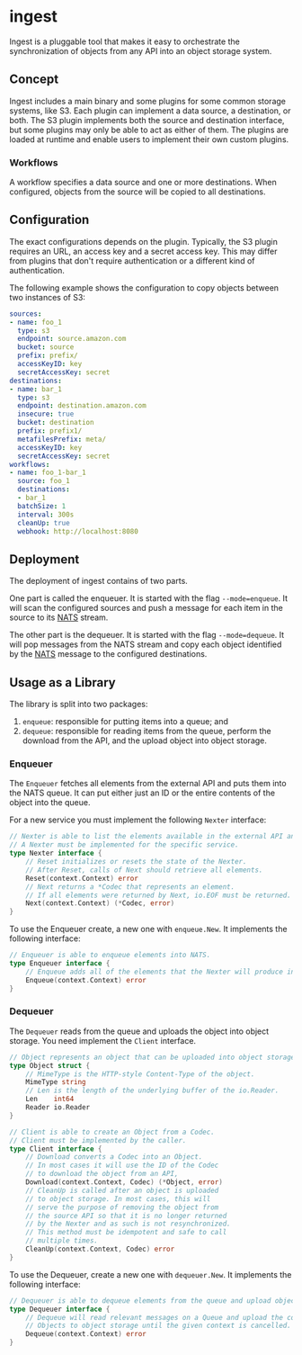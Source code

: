 # ingest

Ingest is a pluggable tool that makes it easy to orchestrate the synchronization of objects from any API into an object storage system.

## Concept

Ingest includes a main binary and some plugins for some common storage systems, like S3.
Each plugin can implement a data source, a destination, or both.
The S3 plugin implements both the source and destination interface, but some plugins may only be able to act as either of them.
The plugins are loaded at runtime and enable users to implement their own custom plugins.

### Workflows

A workflow specifies a data source and one or more destinations.
When configured, objects from the source will be copied to all destinations.

## Configuration

The exact configurations depends on the plugin.
Typically, the S3 plugin requires an URL, an access key and a secret access key.
This may differ from plugins that don't require authentication or a different kind of authentication.

The following example shows the configuration to copy objects between two instances of S3:

```yaml
sources:
- name: foo_1
  type: s3
  endpoint: source.amazon.com
  bucket: source
  prefix: prefix/
  accessKeyID: key
  secretAccessKey: secret
destinations:
- name: bar_1
  type: s3
  endpoint: destination.amazon.com
  insecure: true
  bucket: destination
  prefix: prefix1/
  metafilesPrefix: meta/
  accessKeyID: key
  secretAccessKey: secret
workflows:
- name: foo_1-bar_1
  source: foo_1
  destinations:
  - bar_1
  batchSize: 1
  interval: 300s
  cleanUp: true
  webhook: http://localhost:8080
```

## Deployment

The deployment of ingest contains of two parts.

One part is called the enqueuer.
It is started with the flag `--mode=enqueue`.
It will scan the configured sources and push a message for each item in the source to its [NATS](https://nats.io/) stream.

The other part is the dequeuer.
It is started with the flag `--mode=dequeue`.
It will pop messages from the NATS stream and copy each object identified by the [NATS](https://nats.io/) message to the configured destinations.



## Usage as a Library

The library is split into two packages:
1. `enqueue`: responsible for putting items into a queue; and
2. `dequeue`: responsible for reading items from the queue, perform the download from the API, and the upload object into object storage.

### Enqueuer

The `Enqueuer` fetches all elements from the external API and puts them into the NATS queue.
It can put either just an ID or the entire contents of the object into the queue.

For a new service you must implement the following `Nexter` interface:

[embedmd]:# (ingest.go /\/\/ Nexter/ /}/)
```go
// Nexter is able to list the elements available in the external API and returns them one by one.
// A Nexter must be implemented for the specific service.
type Nexter interface {
	// Reset initializes or resets the state of the Nexter.
	// After Reset, calls of Next should retrieve all elements.
	Reset(context.Context) error
	// Next returns a *Codec that represents an element.
	// If all elements were returned by Next, io.EOF must be returned.
	Next(context.Context) (*Codec, error)
}
```

To use the Enqueuer create, a new one with `enqueue.New`.
It implements the following interface:

[embedmd]:# (ingest.go /\/\/ Enqueuer/ /}/)
```go
// Enqueuer is able to enqueue elements into NATS.
type Enqueuer interface {
	// Enqueue adds all of the elements that the Nexter will produce into the queue.
	Enqueue(context.Context) error
}
```

### Dequeuer

The `Dequeuer` reads from the queue and uploads the object into object storage.
You need implement the `Client` interface.

[embedmd]:# (ingest.go /\/\/ Object / /}/)
```go
// Object represents an object that can be uploaded into object storage.
type Object struct {
	// MimeType is the HTTP-style Content-Type of the object.
	MimeType string
	// Len is the length of the underlying buffer of the io.Reader.
	Len    int64
	Reader io.Reader
}
```

[embedmd]:# (ingest.go /\/\/ Client/ /}/)
```go
// Client is able to create an Object from a Codec.
// Client must be implemented by the caller.
type Client interface {
	// Download converts a Codec into an Object.
	// In most cases it will use the ID of the Codec
	// to download the object from an API,
	Download(context.Context, Codec) (*Object, error)
	// CleanUp is called after an object is uploaded
	// to object storage. In most cases, this will
	// serve the purpose of removing the object from
	// the source API so that it is no longer returned
	// by the Nexter and as such is not resynchronized.
	// This method must be idempotent and safe to call
	// multiple times.
	CleanUp(context.Context, Codec) error
}
```

To use the Dequeuer, create a new one with `dequeuer.New`.
It implements the following interface:

[embedmd]:# (ingest.go /\/\/ Dequeuer/ /}/)
```go
// Dequeuer is able to dequeue elements from the queue and upload objects to object storage.
type Dequeuer interface {
	// Dequeue will read relevant messages on a Queue and upload the corresponding
	// Objects to object storage until the given context is cancelled.
	Dequeue(context.Context) error
}
```

